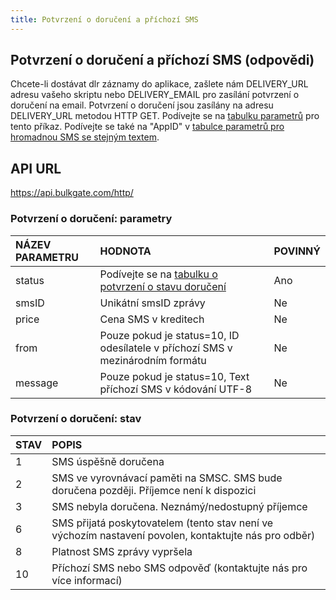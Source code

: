 ```yaml
---
title: Potvrzení o doručení a příchozí SMS
---
```


## Potvrzení o doručení a příchozí SMS (odpovědi)
Chcete-li dostávat dlr záznamy do aplikace, zašlete nám DELIVERY_URL adresu vašeho skriptu nebo DELIVERY_EMAIL pro zasílání potvrzení o doručení na email. Potvrzení o doručení jsou zasílány na adresu DELIVERY_URL metodou HTTP GET. Podívejte se na [tabulku parametrů](#potvrzení-o-doručení-parametry) pro tento příkaz. Podívejte se také na "AppID" v [tabulce parametrů pro hromadnou SMS se stejným textem](http-low-level-api-send-bulk-sms-same-text.md#odeslání-hromadné-sms-se-stejným-textem-parametry).

## API URL
https://api.bulkgate.com/http/

### Potvrzení o doručení: parametry
|NÁZEV PARAMETRU|	HODNOTA|	POVINNÝ|
|:--- |:--- |:--- |
|status|	Podívejte se na [tabulku o potvrzení o stavu doručení](#potvrzení-o-doručení-stav)	|Ano|
|smsID|	Unikátní smsID zprávy|	Ne|
|price|	Cena SMS v kreditech	|Ne|
|from|Pouze pokud je status=10, ID odesílatele v příchozí SMS v mezinárodním formátu|	Ne|
|message|	Pouze pokud je status=10, Text příchozí SMS v kódování UTF-8 |	Ne|

### Potvrzení o doručení: stav
|STAV|	POPIS|
|:--- |:--- |
|1	|SMS úspěšně doručena|
|2	|SMS ve vyrovnávací paměti na SMSC. SMS bude doručena později. Příjemce není k dispozici|
|3	|SMS nebyla doručena. Neznámý/nedostupný příjemce|
|6	|SMS přijatá poskytovatelem (tento stav není ve výchozím nastavení povolen, kontaktujte nás pro odběr)|
|8	|Platnost SMS zprávy vypršela|
|10|	Příchozí SMS nebo SMS odpověď (kontaktujte nás pro více informací)|
